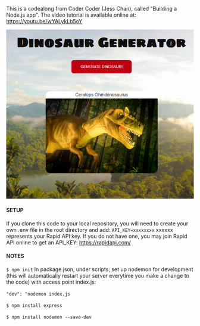 This is a codealong from Coder Coder (Jess Chan), called "Building a Node.js app". The video tutorial is available online at: https://youtu.be/wYALykLb5oY

![App screenshot](public/dinogen.PNG)

#### SETUP

If you clone this code to your local repository, you will need to create your own .env file in the root directory and add:
`API_KEY=xxxxxxxx`
xxxxxx represents your Rapid API key. If you do not have one, you may join Rapid API online to get an API_KEY: https://rapidapi.com/

#### NOTES
`$ npm init`
In package.json, under scripts, set up nodemon for development (this will automatically restart your server everytime you make a change to the code) with access point index.js:

`"dev": "nodemon index.js`

`$ npm install express`

`$ npm install nodemon --save-dev`
